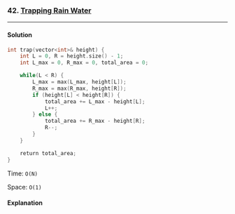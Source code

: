 ### 42. [Trapping Rain Water](https://leetcode.com/problems/trapping-rain-water/)

---

#### Solution

```cpp
int trap(vector<int>& height) {
    int L = 0, R = height.size() - 1;
    int L_max = 0, R_max = 0, total_area = 0;

    while(L < R) {
        L_max = max(L_max, height[L]);
        R_max = max(R_max, height[R]);
        if (height[L] < height[R]) {
            total_area += L_max - height[L];
            L++;
        } else {
            total_area += R_max - height[R];
            R--;
        }
    }

    return total_area;
}
```

Time: `O(N)`

Space: `O(1)`

#### Explanation
